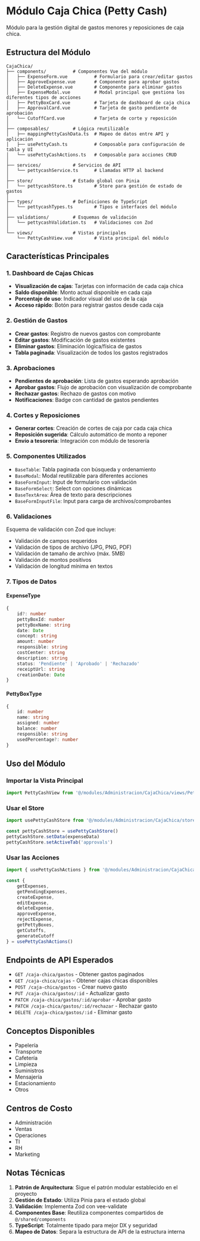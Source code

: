 # Módulo Caja Chica (Petty Cash)

Módulo para la gestión digital de gastos menores y reposiciones de caja chica.

## Estructura del Módulo

```
CajaChica/
├── components/          # Componentes Vue del módulo
│   ├── ExpenseForm.vue          # Formulario para crear/editar gastos
│   ├── ApproveExpense.vue       # Componente para aprobar gastos
│   ├── DeleteExpense.vue        # Componente para eliminar gastos
│   ├── ExpenseModal.vue         # Modal principal que gestiona los diferentes tipos de acciones
│   ├── PettyBoxCard.vue         # Tarjeta de dashboard de caja chica
│   ├── ApprovalCard.vue         # Tarjeta de gasto pendiente de aprobación
│   └── CutoffCard.vue           # Tarjeta de corte y reposición
│
├── composables/         # Lógica reutilizable
│   ├── mappingPettyCashData.ts  # Mapeo de datos entre API y aplicación
│   ├── usePettyCash.ts          # Composable para configuración de tabla y UI
│   └── usePettyCashActions.ts   # Composable para acciones CRUD
│
├── services/            # Servicios de API
│   └── pettycashService.ts      # Llamadas HTTP al backend
│
├── store/               # Estado global con Pinia
│   └── pettycashStore.ts        # Store para gestión de estado de gastos
│
├── types/               # Definiciones de TypeScript
│   └── pettycashTypes.ts        # Tipos e interfaces del módulo
│
├── validations/         # Esquemas de validación
│   └── pettycashValidation.ts   # Validaciones con Zod
│
└── views/               # Vistas principales
    └── PettyCashView.vue        # Vista principal del módulo
```

## Características Principales

### 1. Dashboard de Cajas Chicas
- **Visualización de cajas**: Tarjetas con información de cada caja chica
- **Saldo disponible**: Monto actual disponible en cada caja
- **Porcentaje de uso**: Indicador visual del uso de la caja
- **Acceso rápido**: Botón para registrar gastos desde cada caja

### 2. Gestión de Gastos
- **Crear gastos**: Registro de nuevos gastos con comprobante
- **Editar gastos**: Modificación de gastos existentes
- **Eliminar gastos**: Eliminación lógica/física de gastos
- **Tabla paginada**: Visualización de todos los gastos registrados

### 3. Aprobaciones
- **Pendientes de aprobación**: Lista de gastos esperando aprobación
- **Aprobar gastos**: Flujo de aprobación con visualización de comprobante
- **Rechazar gastos**: Rechazo de gastos con motivo
- **Notificaciones**: Badge con cantidad de gastos pendientes

### 4. Cortes y Reposiciones
- **Generar cortes**: Creación de cortes de caja por cada caja chica
- **Reposición sugerida**: Cálculo automático de monto a reponer
- **Envío a tesorería**: Integración con módulo de tesorería

### 5. Componentes Utilizados
- `BaseTable`: Tabla paginada con búsqueda y ordenamiento
- `BaseModal`: Modal reutilizable para diferentes acciones
- `BaseFormInput`: Input de formulario con validación
- `BaseFormSelect`: Select con opciones dinámicas
- `BaseTextArea`: Área de texto para descripciones
- `BaseFormInputFile`: Input para carga de archivos/comprobantes

### 6. Validaciones
Esquema de validación con Zod que incluye:
- Validación de campos requeridos
- Validación de tipos de archivo (JPG, PNG, PDF)
- Validación de tamaño de archivo (máx. 5MB)
- Validación de montos positivos
- Validación de longitud mínima en textos

### 7. Tipos de Datos

#### ExpenseType
```typescript
{
    id?: number
    pettyBoxId: number
    pettyBoxName: string
    date: Date
    concept: string
    amount: number
    responsible: string
    costCenter: string
    description: string
    status: 'Pendiente' | 'Aprobado' | 'Rechazado'
    receiptUrl: string
    creationDate: Date
}
```

#### PettyBoxType
```typescript
{
    id: number
    name: string
    assigned: number
    balance: number
    responsible: string
    usedPercentage?: number
}
```

## Uso del Módulo

### Importar la Vista Principal
```typescript
import PettyCashView from '@/modules/Administracion/CajaChica/views/PettyCashView.vue'
```

### Usar el Store
```typescript
import usePettyCashStore from '@/modules/Administracion/CajaChica/store/pettycashStore'

const pettyCashStore = usePettyCashStore()
pettyCashStore.setData(expenseData)
pettyCashStore.setActiveTab('approvals')
```

### Usar las Acciones
```typescript
import { usePettyCashActions } from '@/modules/Administracion/CajaChica/composables/usePettyCashActions'

const { 
    getExpenses, 
    getPendingExpenses,
    createExpense, 
    editExpense, 
    deleteExpense, 
    approveExpense, 
    rejectExpense,
    getPettyBoxes,
    getCutoffs,
    generateCutoff
} = usePettyCashActions()
```

## Endpoints de API Esperados

- `GET /caja-chica/gastos` - Obtener gastos paginados
- `GET /caja-chica/cajas` - Obtener cajas chicas disponibles
- `POST /caja-chica/gastos` - Crear nuevo gasto
- `PUT /caja-chica/gastos/:id` - Actualizar gasto
- `PATCH /caja-chica/gastos/:id/aprobar` - Aprobar gasto
- `PATCH /caja-chica/gastos/:id/rechazar` - Rechazar gasto
- `DELETE /caja-chica/gastos/:id` - Eliminar gasto

## Conceptos Disponibles
- Papelería
- Transporte
- Cafetería
- Limpieza
- Suministros
- Mensajería
- Estacionamiento
- Otros

## Centros de Costo
- Administración
- Ventas
- Operaciones
- TI
- RH
- Marketing

## Notas Técnicas

1. **Patrón de Arquitectura**: Sigue el patrón modular establecido en el proyecto
2. **Gestión de Estado**: Utiliza Pinia para el estado global
3. **Validación**: Implementa Zod con vee-validate
4. **Componentes Base**: Reutiliza componentes compartidos de `@/shared/components`
5. **TypeScript**: Totalmente tipado para mejor DX y seguridad
6. **Mapeo de Datos**: Separa la estructura de API de la estructura interna
